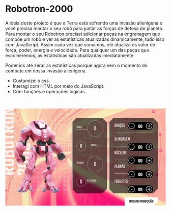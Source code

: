 # Robotron-2000

A ideia deste projeto é que a Terra está sofrendo uma invasão alienígena e você precisa montar o seu robô para juntar as forças de defesa do planeta.
Para montar o seu Robotron  precisei adicionar peças na engrenagem que compõe um robô e ver as estatísticas atualizadas dinamicamente, tudo isso com JavaScript.
Assim cada vez que somamos, ele atualiza os valor de força, poder, energia e velocidade.
Para qualquer um das peças que escolheremos, as estatísticas são atualizadas imediatamente.

Podemos até zerar as estatísticas porque agora vem o momento do combate em nossa invasão alienígena.
<ul>
<li>Custumizei o css.</li>
<li>Interagi com HTML por meio do JavaScript.</li>
<li>Criei funções e operações lógicas.</li>
</ul>

<br>

![preview](./img/preview.png)
